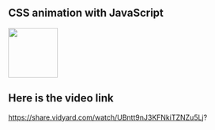 ## CSS animation with JavaScript
<img src="overall.png" width="100"/>

## Here is the video link
https://share.vidyard.com/watch/UBntt9nJ3KFNkiTZNZu5Lj?